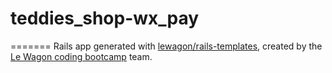 # teddies_shop-wx_pay
=======
Rails app generated with [lewagon/rails-templates](https://github.com/lewagon/rails-templates), created by the [Le Wagon coding bootcamp](https://www.lewagon.com) team.
